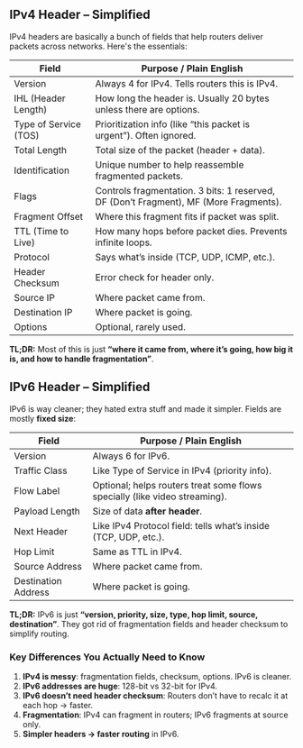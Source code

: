 ## **IPv4 Header – Simplified**

IPv4 headers are basically a bunch of fields that help routers deliver packets across networks. Here's the essentials: 

| Field                 | Purpose / Plain English                                                               |
| --------------------- | ------------------------------------------------------------------------------------- |
| Version               | Always 4 for IPv4. Tells routers this is IPv4.                                        |
| IHL (Header Length)   | How long the header is. Usually 20 bytes unless there are options.                    |
| Type of Service (TOS) | Prioritization info (like “this packet is urgent”). Often ignored.                    |
| Total Length          | Total size of the packet (header + data).                                             |
| Identification        | Unique number to help reassemble fragmented packets.                                  |
| Flags                 | Controls fragmentation. 3 bits: 1 reserved, DF (Don’t Fragment), MF (More Fragments). |
| Fragment Offset       | Where this fragment fits if packet was split.                                         |
| TTL (Time to Live)    | How many hops before packet dies. Prevents infinite loops.                            |
| Protocol              | Says what’s inside (TCP, UDP, ICMP, etc.).                                            |
| Header Checksum       | Error check for header only.                                                          |
| Source IP             | Where packet came from.                                                               |
| Destination IP        | Where packet is going.                                                                |
| Options               | Optional, rarely used.                                                                |
**TL;DR:** Most of this is just **“where it came from, where it’s going, how big it is, and how to handle fragmentation”**.

## **IPv6 Header – Simplified**

IPv6 is way cleaner; they hated extra stuff and made it simpler. Fields are mostly **fixed size**:

| Field               | Purpose / Plain English                                                    |
| ------------------- | -------------------------------------------------------------------------- |
| Version             | Always 6 for IPv6.                                                         |
| Traffic Class       | Like Type of Service in IPv4 (priority info).                              |
| Flow Label          | Optional; helps routers treat some flows specially (like video streaming). |
| Payload Length      | Size of data **after header**.                                             |
| Next Header         | Like IPv4 Protocol field: tells what’s inside (TCP, UDP, etc.).            |
| Hop Limit           | Same as TTL in IPv4.                                                       |
| Source Address      | Where packet came from.                                                    |
| Destination Address | Where packet is going.                                                     |
**TL;DR:** IPv6 is just **“version, priority, size, type, hop limit, source, destination”**. They got rid of fragmentation fields and header checksum to simplify routing.

### **Key Differences You Actually Need to Know**

1. **IPv4 is messy**: fragmentation fields, checksum, options. IPv6 is cleaner.
2. **IPv6 addresses are huge**: 128-bit vs 32-bit for IPv4.
3. **IPv6 doesn’t need header checksum**: Routers don’t have to recalc it at each hop → faster.
4. **Fragmentation**: IPv4 can fragment in routers; IPv6 fragments at source only.
5. **Simpler headers → faster routing** in IPv6.